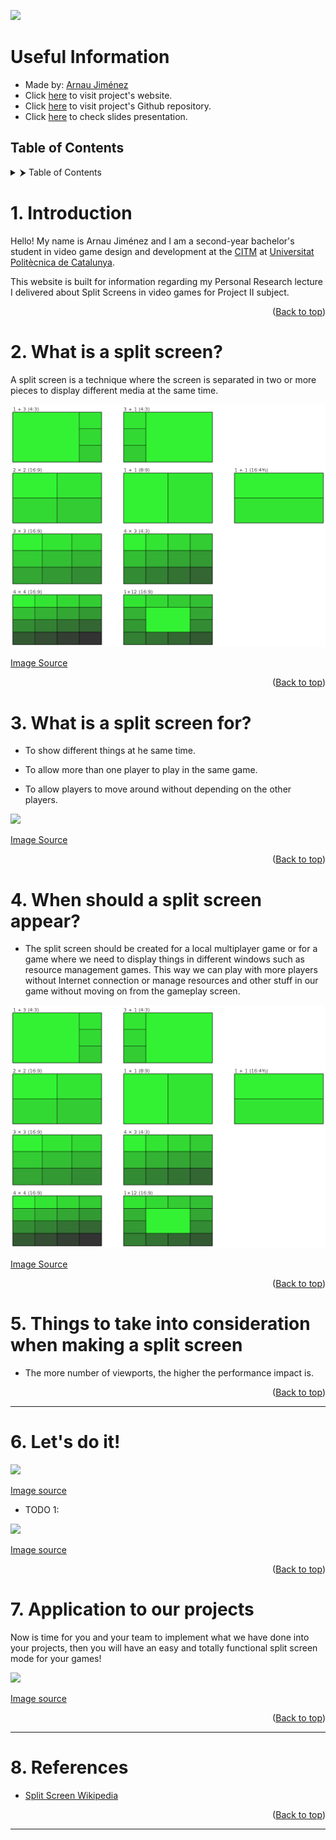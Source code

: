 ![](https://github.com/Historn/Split-Screen/blob/main/docs/images/RepoTemplate.png?raw=true)

# Useful Information
- Made by: [Arnau Jiménez](https://github.com/Historn)
- Click [here](https://historn.github.io/Split-Screen/) to visit project's website.
- Click [here](https://github.com/Historn/Split-Screen) to visit project's Github repository.
- Click [here]() to check slides presentation.

## Table of Contents
<details>
  <summary>⮞ Table of Contents</summary>
  <ol>
    <li>
      <a> Introduction</a>
    </li>
    <li>
      <a> What is a split screen?</a>
    </li>
    <li>
      <a> What is a split screen for?</a>
    </li>
    <li>
      <a> When should a split screen appear?</a>
    </li>
    <li>
      <a> Things to take into consideration when making a split screen</a>
    </li>
    <li>
      <a> Let's do it!</a>
    </li>
    <li>
      <a> Application to our projects</a>
    </li>
    <li>
      <a> References</a>
    </li>
  </ol>
</details>

# 1. Introduction
Hello! My name is Arnau Jiménez and I am a second-year bachelor's student in video game design and development at the [CITM](https://www.citm.upc.edu/) at [Universitat Politècnica de Catalunya](https://www.upc.edu/en).

This website is built for information regarding my Personal Research lecture I delivered about Split Screens in video games for Project II subject.

<p align="right">(<a href="https://historn.github.io/Split-Screen/">Back to top</a>)</p>

# 2. What is a split screen?
A split screen is a technique where the screen is separated in two or more pieces to display different media at the same time. 

![](https://github.com/Historn/Split-Screen/blob/main/docs/images/types_splitscreen.png?raw=true)

[Image Source](https://en.wikipedia.org/wiki/Split_screen_(computing)#:~:text=In%20its%20most%20easily%20understood,simultaneously%20without%20being%20close%20to)

<p align="right">(<a href="https://historn.github.io/Split-Screen/">Back to top</a>)</p>

# 3. What is a split screen for?

- To show different things at he same time.

- To allow more than one player to play in the same game.

- To allow players to move around without depending on the other players.

![](https://github.com/Historn/Split-Screen/blob/main/docs)

[Image Source]()

<p align="right">(<a href="https://historn.github.io/Split-Screen/">Back to top</a>)</p>

# 4. When should a split screen appear?

- The split screen should be created for a local multiplayer game or for a game where we need to display things in different windows such as resource management games. This way we can play with more players without Internet connection or manage resources and other stuff in our game without moving on from the gameplay screen.

![](https://github.com/Historn/Split-Screen/blob/main/docs/images/types_splitscreen.png?raw=true)

[Image Source](https://en.wikipedia.org/wiki/Split_screen_(computing)#:~:text=In%20its%20most%20easily%20understood,simultaneously%20without%20being%20close%20to)

<p align="right">(<a href="https://historn.github.io/Split-Screen/">Back to top</a>)</p>

# 5. Things to take into consideration when making a split screen

- The more number of viewports, the higher the performance impact is.

<p align="right">(<a href="https://historn.github.io/Split-Screen/">Back to top</a>)</p>

***

# 6. Let's do it!

![](https://github.com/Historn/Split-Screen/blob/main/docs/gifs/quijote.gif?raw=true)

[Image source](https://giphy.com)

- TODO 1:


![](https://github.com/Historn/Split-Screen/blob/main/docs/images/handout_todo1.jpg?raw=true)

[Image source]()

<p align="right">(<a href="https://historn.github.io/Split-Screen/">Back to top</a>)</p>

# 7. Application to our projects

Now is time for you and your team to implement what we have done into your projects, then you will have an easy and totally functional split screen mode for your games!

![](https://github.com/Historn/Split-Screen/blob/main/docs/gifs/Done.gif?raw=true)

[Image source](https://giphy.com/)

<p align="right">(<a href="https://historn.github.io/Split-Screen/">Back to top</a>)</p>

***

# 8. References

- [Split Screen Wikipedia](https://www.slideshare.net/kshiraj/game-art-bible-secret-sauce-to-making-great-game-art)


<p align="right">(<a href="https://historn.github.io/Split-Screen/">Back to top</a>)</p>

***
